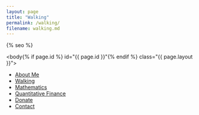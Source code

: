 ```yaml
---
layout: page
title: "Walking"
permalink: /walking/
filename: walking.md
--- 
```


<!DOCTYPE html>
<html lang="en">
<head>
  <meta charset="utf-8">
  <meta http-equiv="X-UA-Compatible" content="IE=edge">
  <meta name="viewport" content="width=device-width, initial-scale=1.0, maximum-scale=1.0, user-scalable=no">
  <link rel="shortcut icon" href="{{ "/assets/img/favicon.ico" | relative_url }}" type="image/x-icon">
  <link rel="stylesheet" type="text/css" href="{{ "/assets/css/style.css" | relative_url }}">
  <link href="https://fonts.googleapis.com/css?family=Roboto:300,300i,400,400i,700,700i" rel="stylesheet">
  {% seo %}
</head>

<body{% if page.id %} id="{{ page.id }}"{% endif %} class="{{ page.layout }}">
  <div class="page-header pt-4 pb-5">
    <div class="container-lg">
      <div class="text-center">
        <ul>
          <li class="text-center d-block d-sm-inline-block px-1 px-md-3">
            <a href="" class="green-text">About Me</a>
          </li>
          <li class="text-center d-block d-sm-inline-block px-1 px-md-3">
            <a href="https://ben-bullough.github.io/walking/" class="green-text">Walking</a>
          </li>
          <li class="text-center d-block d-sm-inline-block px-1 px-md-3">
            <a href="https://ben-bullough.github.io/mathematics/" class="green-text">Mathematics</a>
          </li>
          <li class="text-center d-block d-sm-inline-block px-1 px-md-3">
            <a href="https://ben-bullough.github.io/quantitative-finance/" class="green-text">Quantitative Finance</a>
          </li>
          <li class="text-center d-block d-sm-inline-block px-1 px-md-3">
            <a href="https://ben-bullough.github.io/donate/" class="green-text">Donate</a>
          </li>
          <li class="text-center d-block d-sm-inline-block px-1 px-md-3">
            <a href="/#contact-a-human" class="green-text">Contact</a>
          </li>
        </ul>
      </div>
    </div>
    <!-- .full-width here gets closed on home.html layout -->
</div>